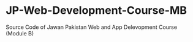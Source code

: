 # JP-Web-Development-Course-MB
 Source Code of Jawan Pakistan Web and App Delevopment Course (Module B)
